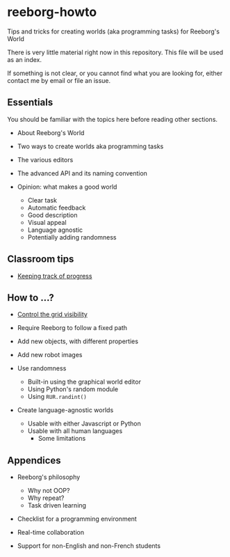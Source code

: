 # reeborg-howto
Tips and tricks for creating worlds (aka programming tasks) for Reeborg's World

There is very little material right now in this repository. This file will
be used as an index.

If something is not clear, or you cannot find what you are looking for,
either contact me by email or file an issue.

## Essentials

You should be familiar with the topics here before reading other sections.

* About Reeborg's World

* Two ways to create worlds aka programming tasks

* The various editors

* The advanced API and its naming convention

* Opinion: what makes a good world

    - Clear task
    - Automatic feedback
    - Good description
    - Visual appeal
    - Language agnostic
    - Potentially adding randomness

## Classroom tips

* [Keeping track of progress](src/user_progress.md)

## How to ...?

* [Control the grid visibility](src/visible_grid.md)

* Require Reeborg to follow a fixed path

* Add new objects, with different properties

* Add new robot images

* Use randomness

    - Built-in using the graphical world editor
    - Using Python's random module
    - Using `RUR.randint()`

* Create language-agnostic worlds

    - Usable with either Javascript or Python
    - Usable with all human languages
        * Some limitations



## Appendices

* Reeborg's philosophy

    - Why not OOP?
    - Why repeat?
    - Task driven learning

* Checklist for a programming environment

* Real-time collaboration

* Support for non-English and non-French students